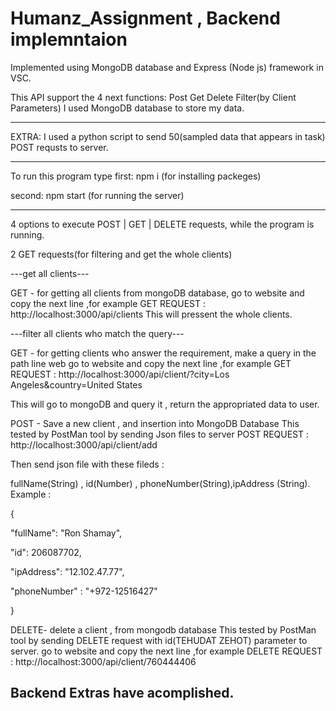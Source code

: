 # Humanz_Assignment , Backend implemntaion

Implemented using MongoDB database and Express (Node js) framework in VSC.

This API support the 4 next functions: Post Get Delete Filter(by Client Parameters)
I used MongoDB database to store my data.

-------------------------------------------------------------------------------------------------------------------------------------------------------------------------------------------------------------------------------------------------------------
EXTRA: I used a python script to send 50(sampled data that appears in task) POST requsts to server.

-------------------------------------------------------------------------------------------------------------------------------------------------------------------------------------------------------------------------------------------------------------

To run this program type
first: npm i
(for installing packeges)

second: npm start
(for running the server)

--------------------------------------------------------------------------------------------------------------------------------------------------------------------------------------------------------------------------------------------------------------
4 options to execute POST | GET | DELETE requests,
while the program is running.

2 GET requests(for filtering and get the whole clients)

---get all clients---
	
GET - for getting all clients from mongoDB database, 
go to website and copy the next line ,for example
GET REQUEST :  http://localhost:3000/api/clients
This will pressent the whole clients.

---filter all clients who match the query---
	
GET - for getting clients who answer the requirement,
      make a query in the path line web
go to website and copy the next line ,for example
GET REQUEST :  http://localhost:3000/api/client/?city=Los Angeles&country=United States

This will go to mongoDB and query it , return the appropriated data to user.


POST - Save a new client , and insertion into MongoDB Database 
This tested by PostMan tool by sending Json files to server 
POST REQUEST :  http://localhost:3000/api/client/add

Then send json file with these fileds : 

fullName(String) , id(Number) , phoneNumber(String),ipAddress (String).
Example : 


{

   "fullName": "Ron Shamay",
   
   "id": 206087702,
   
   "ipAddress": "12.102.47.77",
   
   "phoneNumber" : "+972-12516427"
 
}



DELETE- delete a client , from mongodb database
This tested by PostMan tool by sending DELETE request with id(TEHUDAT ZEHOT) parameter to server.
go to website and copy the next line ,for example
DELETE REQUEST :  http://localhost:3000/api/client/760444406

Backend Extras have acomplished.
--------------------------------------------------------------------------------------------------------------------------------------------------------------------------------------------------------------------------------------------------------------
